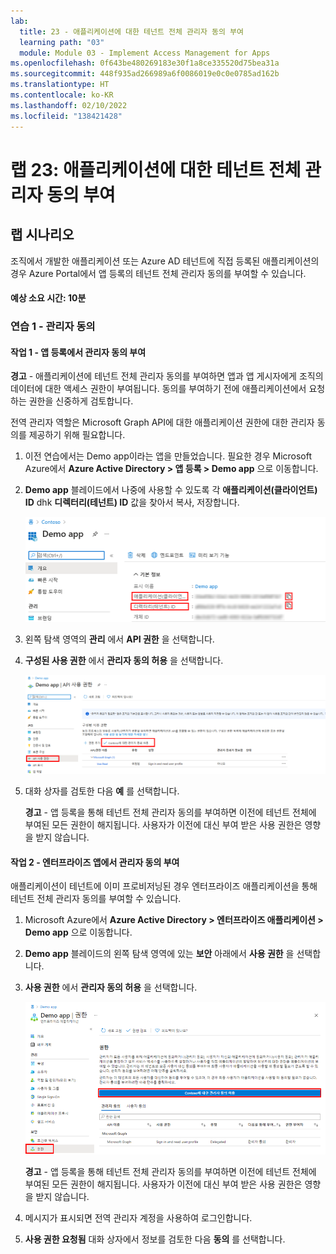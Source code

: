 ```yaml
---
lab:
  title: 23 - 애플리케이션에 대한 테넌트 전체 관리자 동의 부여
  learning path: "03"
  module: Module 03 - Implement Access Management for Apps
ms.openlocfilehash: 0f643be480269183e30f1a8ce335520d75bea31a
ms.sourcegitcommit: 448f935ad266989a6f0086019e0c0e0785ad162b
ms.translationtype: HT
ms.contentlocale: ko-KR
ms.lasthandoff: 02/10/2022
ms.locfileid: "138421428"
---
```

# <a name="lab-23-grant-tenant-wide-admin-consent-to-an-application"></a>랩 23: 애플리케이션에 대한 테넌트 전체 관리자 동의 부여

## <a name="lab-scenario"></a>랩 시나리오

조직에서 개발한 애플리케이션 또는 Azure AD 테넌트에 직접 등록된 애플리케이션의 경우 Azure Portal에서 앱 등록의 테넌트 전체 관리자 동의를 부여할 수 있습니다.

#### <a name="estimated-time-10-minutes"></a>예상 소요 시간: 10분

### <a name="exercise-1---admin-consent"></a>연습 1 - 관리자 동의

#### <a name="task-1---grant-admin-consent-in-app-registrations"></a>작업 1 - 앱 등록에서 관리자 동의 부여

   **경고** - 애플리케이션에 테넌트 전체 관리자 동의를 부여하면 앱과 앱 게시자에게 조직의 데이터에 대한 액세스 권한이 부여됩니다. 동의를 부여하기 전에 애플리케이션에서 요청하는 권한을 신중하게 검토합니다.

전역 관리자 역할은 Microsoft Graph API에 대한 애플리케이션 권한에 대한 관리자 동의를 제공하기 위해 필요합니다.

1. 이전 연습에서는 Demo app이라는 앱을 만들었습니다. 필요한 경우 Microsoft Azure에서 **Azure Active Directory > 앱 등록 > Demo app** 으로 이동합니다.

2. **Demo app** 블레이드에서 나중에 사용할 수 있도록 각 **애플리케이션(클라이언트) ID** dhk **디렉터리(테넌트) ID** 값을 찾아서 복사, 저장합니다.

    ![디렉터리 ID가 강조 표시된 Demo app 블레이드를 보여 주는 화면 이미지](./media/lp3-mod3-demo-app-directory-id.png)

3. 왼쪽 탐색 영역의 **관리** 에서 **API 권한** 을 선택합니다.

4. **구성된 사용 권한** 에서 **관리자 동의 허용** 을 선택합니다.

    ![Contos에 대한 관리자 동의 허용이 강조 표시된 API 권한 페이지를 보여 주는 화면 이미지](./media/lp3-mod3-api-permissions-admin-consent.png)

5. 대화 상자를 검토한 다음 **예** 를 선택합니다.

   **경고** - 앱 등록을 통해 테넌트 전체 관리자 동의를 부여하면 이전에 테넌트 전체에 부여된 모든 권한이 해지됩니다. 사용자가 이전에 대신 부여 받은 사용 권한은 영향을 받지 않습니다.

#### <a name="task-2---grant-admin-consent-in-enterprise-apps"></a>작업 2 - 엔터프라이즈 앱에서 관리자 동의 부여

애플리케이션이 테넌트에 이미 프로비저닝된 경우 엔터프라이즈 애플리케이션을 통해 테넌트 전체 관리자 동의를 부여할 수 있습니다.

1. Microsoft Azure에서 **Azure Active Directory > 엔터프라이즈 애플리케이션 > Demo app** 으로 이동합니다.

2. **Demo app** 블레이드의 왼쪽 탐색 영역에 있는 **보안** 아래에서 **사용 권한** 을 선택합니다.

3. **사용 권한** 에서 **관리자 동의 허용** 을 선택합니다.

    ![Contos에 대한 관리자 동의 부여가 강조 표시된 Demo app 페이지를 보여 주는 화면 이미지](./media/lp3-mod3-grant-admin-consent-in-enterprise-app.png)

   **경고** - 앱 등록을 통해 테넌트 전체 관리자 동의를 부여하면 이전에 테넌트 전체에 부여된 모든 권한이 해지됩니다. 사용자가 이전에 대신 부여 받은 사용 권한은 영향을 받지 않습니다.

4. 메시지가 표시되면 전역 관리자 계정을 사용하여 로그인합니다.

5. **사용 권한 요청됨** 대화 상자에서 정보를 검토한 다음 **동의** 를 선택합니다.
